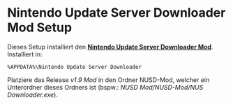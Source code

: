 Nintendo Update Server Downloader Mod Setup==================Dieses Setup installiert den **[Nintendo Update Server Downloader Mod](http://wiidatabase.de/downloads/pc-tools/nus-downloader/)**. Installiert in:    %APPDATA%\Nintendo Update Server DownloaderPlatziere das Release *v1.9 Mod* in den Ordner NUSD-Mod, welcher ein Unterordner dieses Ordners ist (bspw.: *NUSD Mod/NUSD-Mod/NUS Downloader.exe*).